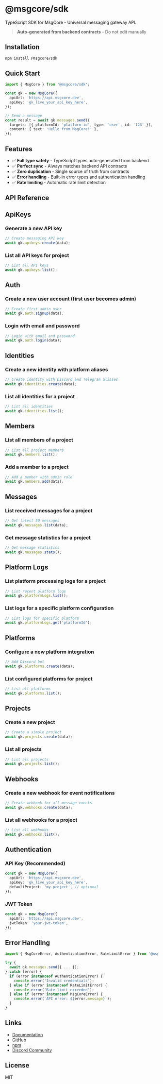 # @msgcore/sdk

TypeScript SDK for MsgCore - Universal messaging gateway API.

> **Auto-generated from backend contracts** - Do not edit manually

## Installation

```bash
npm install @msgcore/sdk
```

## Quick Start

```typescript
import { MsgCore } from '@msgcore/sdk';

const gk = new MsgCore({
  apiUrl: 'https://api.msgcore.dev',
  apiKey: 'gk_live_your_api_key_here',
});

// Send a message
const result = await gk.messages.send({
  targets: [{ platformId: 'platform-id', type: 'user', id: '123' }],
  content: { text: 'Hello from MsgCore!' },
});
```

## Features

- ✅ **Full type safety** - TypeScript types auto-generated from backend
- ✅ **Perfect sync** - Always matches backend API contracts
- ✅ **Zero duplication** - Single source of truth from contracts
- ✅ **Error handling** - Built-in error types and authentication handling
- ✅ **Rate limiting** - Automatic rate limit detection

## API Reference

## ApiKeys

### Generate a new API key
```typescript
// Create messaging API key
await gk.apikeys.create(data);
```

### List all API keys for project
```typescript
// List all API keys
await gk.apikeys.list();
```

## Auth

### Create a new user account (first user becomes admin)
```typescript
// Create first admin user
await gk.auth.signup(data);
```

### Login with email and password
```typescript
// Login with email and password
await gk.auth.login(data);
```

## Identities

### Create a new identity with platform aliases
```typescript
// Create identity with Discord and Telegram aliases
await gk.identities.create(data);
```

### List all identities for a project
```typescript
// List all identities
await gk.identities.list();
```

## Members

### List all members of a project
```typescript
// List all project members
await gk.members.list();
```

### Add a member to a project
```typescript
// Add a member with admin role
await gk.members.add(data);
```

## Messages

### List received messages for a project
```typescript
// Get latest 50 messages
await gk.messages.list(data);
```

### Get message statistics for a project
```typescript
// Get message statistics
await gk.messages.stats();
```

## Platform Logs

### List platform processing logs for a project
```typescript
// List recent platform logs
await gk.platformLogs.list();
```

### List logs for a specific platform configuration
```typescript
// List logs for specific platform
await gk.platformLogs.get('platformId');
```

## Platforms

### Configure a new platform integration
```typescript
// Add Discord bot
await gk.platforms.create(data);
```

### List configured platforms for project
```typescript
// List all platforms
await gk.platforms.list();
```

## Projects

### Create a new project
```typescript
// Create a simple project
await gk.projects.create(data);
```

### List all projects
```typescript
// List all projects
await gk.projects.list();
```

## Webhooks

### Create a new webhook for event notifications
```typescript
// Create webhook for all message events
await gk.webhooks.create(data);
```

### List all webhooks for a project
```typescript
// List all webhooks
await gk.webhooks.list();
```

## Authentication

### API Key (Recommended)

```typescript
const gk = new MsgCore({
  apiUrl: 'https://api.msgcore.dev',
  apiKey: 'gk_live_your_api_key_here',
  defaultProject: 'my-project', // optional
});
```

### JWT Token

```typescript
const gk = new MsgCore({
  apiUrl: 'https://api.msgcore.dev',
  jwtToken: 'your-jwt-token',
});
```

## Error Handling

```typescript
import { MsgCoreError, AuthenticationError, RateLimitError } from '@msgcore/sdk';

try {
  await gk.messages.send({ ... });
} catch (error) {
  if (error instanceof AuthenticationError) {
    console.error('Invalid credentials');
  } else if (error instanceof RateLimitError) {
    console.error('Rate limit exceeded');
  } else if (error instanceof MsgCoreError) {
    console.error(`API error: ${error.message}`);
  }
}
```

## Links

- [Documentation](https://docs.msgcore.dev)
- [GitHub](https://github.com/filipexyz/msgcore-sdk)
- [npm](https://www.npmjs.com/package/@msgcore/sdk)
- [Discord Community](https://discord.gg/bQPsvycW)

## License

MIT
